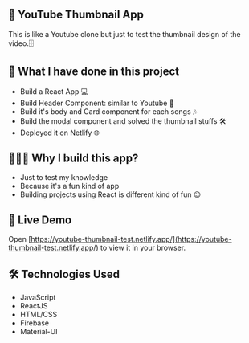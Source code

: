 ## 💬 YouTube Thumbnail App 

This is like a Youtube clone but just to test the thumbnail design of the video.🗄

## 📝 What I have done in this project

- Build a React App 💻
- Build Header Component: similar to Youtube 👾
- Build it's body and Card component for each songs 🎶
- Build the modal component and solved the thumbnail stuffs 🛠
- Deployed it on Netlify 🌐

## 🤷🏻‍♀️ Why I build this app?

- Just to test my knowledge
- Because it's a fun kind of app
- Building projects using React is different kind of fun 😉

## 🚀 Live Demo

Open [https://youtube-thumbnail-test.netlify.app/](https://youtube-thumbnail-test.netlify.app/) to view it in your browser.

## 🛠 Technologies Used 

- JavaScript
- ReactJS
- HTML/CSS
- Firebase
- Material-UI
